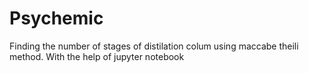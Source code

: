 # Psychemic
Finding the number of stages of distilation colum using maccabe theili method. With the help of jupyter notebook
